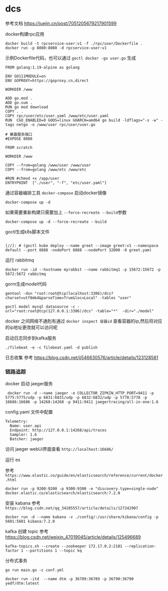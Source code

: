 # dcs

参考文档 https://juejin.cn/post/7051205679217901599


docker构建rpc应用
```
docker build -t rpcservice-user:v1 -f ./rpc/user/Dockerfile .
docker run -p 8080:8080 -d rpcservice-user:v1
```

示例Dockerfile代码，也可以通过 `goctl docker -go user.go` 生成
```
FROM golang:1.19-alpine as golang

ENV GO111MODULE=on
ENV GOPROXY=https://goproxy.cn,direct

WORKDIR /www

ADD go.mod .
ADD go.sum .
RUN go mod download
COPY . .
COPY rpc/user/etc/user.yaml /www/etc/user.yaml
RUN  CGO_ENABLED=0 GOOS=linux GOARCH=amd64 go build -ldflags="-s -w" -tags netgo -o /www/user rpc/user/user.go

# 暴露服务端口
#EXPOSE 8080

FROM scratch

WORKDIR /www

COPY --from=golang /www/user /www/user
COPY --from=golang /www/etc /www/etc

#RUN #chmod +x /app/user
ENTRYPOINT  ["./user", "-f", "etc/user.yaml"]
```

通过容器编排工具 ```docker-compose``` 启动docker镜像

```
docker-compose up -d
```

如果需要重新构建只需要加上 ```--force-recreate --build```参数
```
docker-compose up -d --force-recreate --build
```

goctl生成k8s脚本文件

```

[//]: # (goctl kube deploy --name greet --image greet:v1 --namespace default --port 8888 -nodePort 8888 --nodePort 32000 -0 greet.yam)
```

运行 rabbitmq

```
docker run -id --hostname myrabbit --name rabbitmq1 -p 15672:15672 -p 5672:5672 rabbitmq
```

gorm生成model代码

```
gentool -dsn "root:root@tcp(localhost:3306)/dcs?charset=utf8mb4&parseTime=True&loc=Local" -tables "user"
```

```jsunicoderegexp
goctl model mysql datasource -c -url="root:root@tcp(127.0.0.1:3306)/dcs" -table="*"  -dir="./model"
```

docker 之间网络不通剋有通过  ```docker inspect 容器id``` 查看容器的ip,然后将对应的ip地址更改就可以访问呢

启动日志同步到kafka服务

``` 
./filebeat -e -c filebeat.yaml -d publish
```

日志收集 参考 https://blog.csdn.net/jj546630576/article/details/123128581

### 链路追踪

docker 启动 jaeger服务

```
 docker run -d --name jaeger -e COLLECTOR_ZIPKIN_HTTP_PORT=9411 -p 5775:5775/udp -p 6831:6831/udp -p 6832:6832/udp -p 5778:5778 -p 16686:16686 -p 14268:14268 -p 9411:9411 jaegertracing/all-in-one:1.6
```
config.yaml 文件中配置

```
Telemetry:
  Name: user.api
  Endpoint: http://127.0.0.1:14268/api/traces
  Sampler: 1.6
  Batcher: jaeger
  ```

访问 jaeger webUi界面查看 `http://localhost:16686/`

运行 es

参考 `https://www.elastic.co/guide/en/elasticsearch/reference/current/docker.html`

```
docker run -p 9200:9200 -p 9300:9300 -e "discovery.type=single-node" docker.elastic.co/elasticsearch/elasticsearch:7.2.0
```

安装 kabana 
参考 `https://blog.csdn.net/qq_34285557/article/details/127242907`

```
docker run -d --name kabana -v ./config/:/usr/share/kibana/config -p 5601:5601 kibana:7.2.0
```
kafka 创建 topic 
参考 https://blog.csdn.net/weixin_47019045/article/details/125496689
```
kafka-topics.sh --create --zookeeper 172.17.0.2:2181 --replication-factor 1 --partitions 1 --topic kq
```

分布式事务


```jsunicoderegexp
go run main.go -c conf.yml

docker run -itd  --name dtm -p 36789:36789 -p 36790:36790  yedf/dtm:latest
```